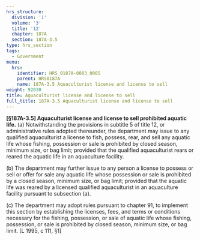 ```yaml
---
hrs_structure:
  division: '1'
  volume: '3'
  title: '12'
  chapter: 187A
  section: 187A-3.5
type: hrs_section
tags:
  - Government
menu:
  hrs:
    identifier: HRS_0187A-0003_0005
    parent: HRS0187A
    name: 187A-3.5 Aquaculturist license and license to sell
weight: 92030
title: Aquaculturist license and license to sell
full_title: 187A-3.5 Aquaculturist license and license to sell
---
```

**[§187A-3.5] Aquaculturist license and license to sell prohibited aquatic life.** (a) Notwithstanding the provisions in subtitle 5 of title 12, or administrative rules adopted thereunder, the department may issue to any qualified aquaculturist a license to fish, possess, rear, and sell any aquatic life whose fishing, possession or sale is prohibited by closed season, minimum size, or bag limit; provided that the qualified aquaculturist rears or reared the aquatic life in an aquaculture facility.

(b) The department may further issue to any person a license to possess or sell or offer for sale any aquatic life whose possession or sale is prohibited by a closed season, minimum size, or bag limit; provided that the aquatic life was reared by a licensed qualified aquaculturist in an aquaculture facility pursuant to subsection (a).

(c) The department may adopt rules pursuant to chapter 91, to implement this section by establishing the licenses, fees, and terms or conditions necessary for the fishing, possession, or sale of aquatic life whose fishing, possession, or sale is prohibited by closed season, minimum size, or bag limit. [L 1995, c 111, §1]